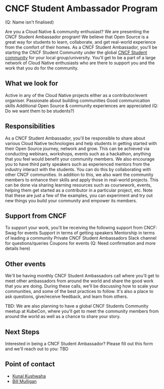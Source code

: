 # CNCF Student Ambassador Program
(Q: Name isn't finalised)

Are you a Cloud Native & community enthusiast? We are presenting the CNCF Student Ambassador program! We believe that Open Source is a great way for students to learn, collaborate, and get real-world experience from the comfort of their homes. As a CNCF Student Ambassador, you'll be starting the CNCF Student Community under the global [CNCF Student community](https://community.cncf.io/cloud-native-students/) for your local group/university. You'll get to be a part of a large network of Cloud Native enthusiasts who are there to support you and the work that you do for the community. 

## What we look for
Active in any of the Cloud Native projects either as a contributor/event organiser.
Passionate about building communities
Good communication skills
Additional Open Source & community experiences are appreciated
(Q: Do we want them to be students?)

## Responsibilities

As a CNCF Student Ambassador, you'll be responsible to share about various Cloud Native technologies and help students in getting started with their Open Source journey, network and grow. This can be achieved via conducting webinars, workshops, events such as a hackathon, anything that you feel would benefit your community members.
We also encourage you to have third party speakers such as experienced mentors from the industry interact with the students. You can do this by collaborating with other CNCF communities. 
In addition to this, we also want the community members to enhance their skills and apply those in real-world projects. This can be done via sharing learning resources such as coursework, events, helping them get started as a contributor in a particular project, etc.
Note that these are just a few of the examples, you can experiment and try out new things you build your community and empower its members.

## Support from CNCF
To support your work, you'll be receiving the following support from CNCF:
Swag for events
Support in terms of getting speakers
Mentorship in terms of leading a community
Private CNCF Student Ambassadors Slack channel for questions/queries
Coupons for events
(Q: Need confirmation and more details here)

## Other events
We'll be having monthly CNCF Student Ambassadors call where you'll get to meet other ambassadors from around the world and share the good work that you are doing. During these calls, we'll be discussing how to scale your communities, and some of the best practices to follow. It's also a place to ask questions, give/receive feedback, and learn from others.

TBD: We are also planning to have a global CNCF Students Community meetup at KubeCon, where you'll get to meet the community members from around the world as well as a chance to share your story.

## Next Steps
Interested in being a CNCF Student Ambassador? Please fill out this form and we'll reach out to you: TBD

## Point of contact
- [Kunal Kushwaha](kunalkushwaha453@gmail.com)
- [Bill Mulligan](bmulligan@linuxfoundation.org)